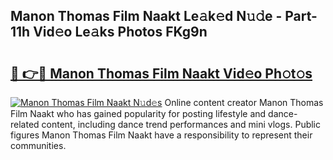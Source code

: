 ## Manon Thomas Film Naakt Le𝚊k𝚎d N𝚞𝚍e - Part-11h Vid𝚎o Le𝚊ks Photos FKg9n

# <h2><a href="http://fbasx94.evod.top/?m=Manon+Thomas+Film+Naakt">🔗 👉🔴 Manon Thomas Film Naakt Vid𝚎o Ph𝚘t𝚘s</a></h2>

[![Manon Thomas Film Naakt N𝚞d𝚎s](https://i.imgur.com/8V9OHl7.gif)](http://fbasx94.evod.top/?m=Manon+Thomas+Film+Naakt)
Online content creator Manon Thomas Film Naakt who has gained popularity for posting lifestyle and dance-related content, including dance trend performances and mini vlogs. Public figures Manon Thomas Film Naakt have a responsibility to represent their communities. 
